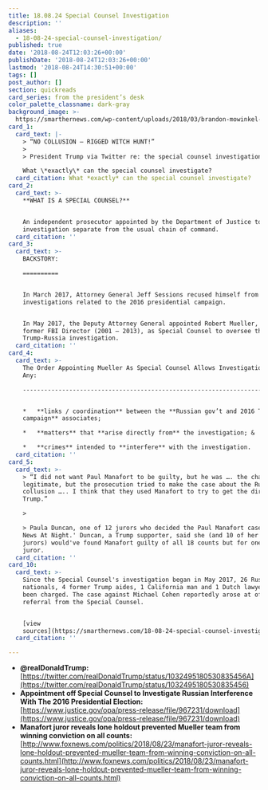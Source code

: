 ```yaml
---
title: 18.08.24 Special Counsel Investigation
description: ''
aliases:
  - 18-08-24-special-counsel-investigation/
published: true
date: '2018-08-24T12:03:26+00:00'
publishDate: '2018-08-24T12:03:26+00:00'
lastmod: '2018-08-24T14:30:51+00:00'
tags: []
post_author: []
section: quickreads
card_series: from the president’s desk
color_palette_classname: dark-gray
background_image: >-
  https://smarthernews.com/wp-content/uploads/2018/03/brandon-mowinkel-211936-unsplash-scaled.jpg
card_1:
  card_text: |-
    > “NO COLLUSION – RIGGED WITCH HUNT!”
    > 
    > President Trump via Twitter re: the special counsel investigation.

    What \*exactly\* can the special counsel investigate?
  card_citation: What *exactly* can the special counsel investigate?
card_2:
  card_text: >-
    **WHAT IS A SPECIAL COUNSEL?**


    An independent prosecutor appointed by the Department of Justice to lead an
    investigation separate from the usual chain of command.
  card_citation: ''
card_3:
  card_text: >-
    BACKSTORY:

    ==========


    In March 2017, Attorney General Jeff Sessions recused himself from
    investigations related to the 2016 presidential campaign.


    In May 2017, the Deputy Attorney General appointed Robert Mueller, the
    former FBI Director (2001 – 2013), as Special Counsel to oversee the
    Trump-Russia investigation.
  card_citation: ''
card_4:
  card_text: >-
    The Order Appointing Mueller As Special Counsel Allows Investigation Into
    Any:

    ------------------------------------------------------------------------------


    *   **links / coordination** between the **Russian gov’t and 2016 Trump
    campaign** associates;

    *   **matters** that **arise directly from** the investigation; &

    *   **crimes** intended to **interfere** with the investigation.
  card_citation: ''
card_5:
  card_text: >-
    > “I did not want Paul Manafort to be guilty, but he was …. the charges were
    legitimate, but the prosecution tried to make the case about the Russian
    collusion ….. I think that they used Manafort to try to get the dirt on
    Trump.”

    > 

    > Paula Duncan, one of 12 jurors who decided the Paul Manafort case, to 'Fox
    News At Night.' Duncan, a Trump supporter, said she (and 10 of her fellow
    jurors) would've found Manafort guilty of all 18 counts but for one holdout
    juror.
  card_citation: ''
card_10:
  card_text: >-
    Since the Special Counsel's investigation began in May 2017, 26 Russian
    nationals, 4 former Trump aides, 1 California man and 1 Dutch lawyer have
    been charged. The case against Michael Cohen reportedly arose at of a
    referral from the Special Counsel.


    [view
    sources](https://smarthernews.com/18-08-24-special-counsel-investigation/)
  card_citation: ''

---
```

*   **@realDonaldTrump:**  
    [https://twitter.com/realDonaldTrump/status/1032495180530835456A](https://twitter.com/realDonaldTrump/status/1032495180530835456)
*   **Appointment off Special Counsel to Investigate Russian Interference With The 2016 Presidential Election:**  
    [https://www.justice.gov/opa/press-release/file/967231/download](https://www.justice.gov/opa/press-release/file/967231/download)
*   **Manafort juror reveals lone holdout prevented Mueller team from winning conviction on all counts:**  
    [http://www.foxnews.com/politics/2018/08/23/manafort-juror-reveals-lone-holdout-prevented-mueller-team-from-winning-conviction-on-all-counts.html](http://www.foxnews.com/politics/2018/08/23/manafort-juror-reveals-lone-holdout-prevented-mueller-team-from-winning-conviction-on-all-counts.html)